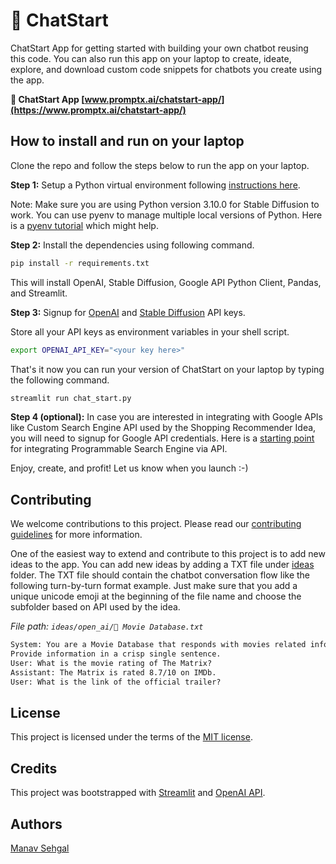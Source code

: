 # 💬 ChatStart

ChatStart App for getting started with building your own chatbot reusing this code. You can also run this app on your laptop to create, ideate, explore, and download custom code snippets for chatbots you create using the app.

**💬 ChatStart App [www.promptx.ai/chatstart-app/](https://www.promptx.ai/chatstart-app/)**

## How to install and run on your laptop

Clone the repo and follow the steps below to run the app on your laptop.

**Step 1:** Setup a Python virtual environment following [instructions here](https://www.promptx.ai/hugging-face/5-minutes-generative-ai-developer-setup/). 

Note: Make sure you are using Python version 3.10.0 for Stable Diffusion to work. You can use pyenv to manage multiple local versions of Python. Here is a [pyenv tutorial](https://realpython.com/intro-to-pyenv/) which might help.

**Step 2:** Install the dependencies using following command.

``` bash
pip install -r requirements.txt 
```

This will install OpenAI, Stable Diffusion, Google API Python Client, Pandas, and Streamlit.

**Step 3:** Signup for [OpenAI](https://platform.openai.com/signup) and [Stable Diffusion](https://platform.stability.ai/) API keys.

Store all your API keys as environment variables in your shell script.

``` bash
export OPENAI_API_KEY="<your key here>"
```

That's it now you can run your version of ChatStart on your laptop by typing the following command.

``` bash
streamlit run chat_start.py
```

**Step 4 (optional):** In case you are interested in integrating with Google APIs like Custom Search Engine API used by the Shopping Recommender Idea, you will need to signup for Google API credentials. Here is a [starting point](https://developers.google.com/custom-search) for integrating Programmable Search Engine via API.

Enjoy, create, and profit! Let us know when you launch :-)

## Contributing

We welcome contributions to this project. Please read our [contributing guidelines](CONTRIBUTING.md) for more information.

One of the easiest way to extend and contribute to this project is to add new ideas to the app. You can add new ideas by adding a TXT file under [ideas](https://github.com/promptxai/chatstart/tree/main/ideas) folder. The TXT file should contain the chatbot conversation flow like the following turn-by-turn format example. Just make sure that you add a unique unicode emoji at the beginning of the file name and choose the subfolder based on API used by the idea.

*File path: `ideas/open_ai/🍿 Movie Database.txt`*

``` txt
System: You are a Movie Database that responds with movies related information.
Provide information in a crisp single sentence.
User: What is the movie rating of The Matrix?
Assistant: The Matrix is rated 8.7/10 on IMDb.
User: What is the link of the official trailer?
```

## License

This project is licensed under the terms of the [MIT license](LICENSE).

## Credits

This project was bootstrapped with [Streamlit](https://www.streamlit.io/) and [OpenAI API](https://openai.com/).

## Authors

[Manav Sehgal](https://www.linkedin.com/in/manavsehgal/)
